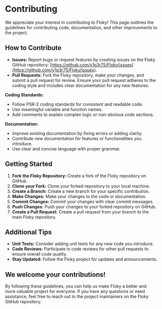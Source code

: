 # Contributing

We appreciate your interest in contributing to Floky! This page outlines the guidelines for contributing code, documentation, and other improvements to the project.

## How to Contribute

- **Issues:** Report bugs or request features by creating issues on the Floky GitHub repository: [https://github.com/v1p3r75/Floky/issues](https://github.com/v1p3r75/Floky/issues). 
- **Pull Requests:** Fork the Floky repository, make your changes, and submit a pull request for review. Ensure your pull request adheres to the coding style and includes clear documentation for any new features.

**Coding Standards:**

- Follow PSR-2 coding standards for consistent and readable code.
- Use meaningful variable and function names.
- Add comments to explain complex logic or non-obvious code sections.

**Documentation:**

- Improve existing documentation by fixing errors or adding clarity.
- Contribute new documentation for features or functionalities you introduce.
- Use clear and concise language with proper grammar.

## Getting Started

1. **Fork the Floky Repository:** Create a fork of the Floky repository on GitHub.
2. **Clone your Fork:** Clone your forked repository to your local machine.
3. **Create a Branch:** Create a new branch for your specific contribution.
4. **Make Changes:** Make your changes to the code or documentation.
5. **Commit Changes:** Commit your changes with clear commit messages.
6. **Push Changes:** Push your changes to your forked repository on GitHub.
7. **Create a Pull Request:** Create a pull request from your branch to the main Floky repository.

## Additional Tips

- **Unit Tests:** Consider adding unit tests for any new code you introduce.
- **Code Reviews:** Participate in code reviews for other pull requests to ensure overall code quality.
- **Stay Updated:** Follow the Floky project for updates and announcements.

## We welcome your contributions!

By following these guidelines, you can help us make Floky a better and more valuable project for everyone. If you have any questions or need assistance, feel free to reach out to the project maintainers on the Floky GitHub repository.
